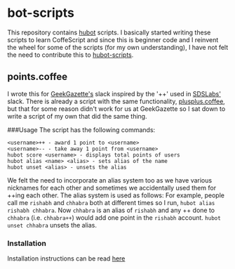 # bot-scripts
This repository contains [hubot](https://hubot.github.com/) scripts. I basically started writing these scripts to learn CoffeScript and since this is beginner code and I reinvent the wheel for some of the scripts (for my own understanding), I have not felt the need to contribute this to [hubot-scripts](https://github.com/github/hubot-scripts).

## points.coffee
I wrote this for [GeekGazette's](http://gg.ieeeiitr.com/) slack inspired by the '++' used in [SDSLabs'](https://sdslabs.co/) slack. There is already a script with the same functionality, [plusplus.coffee](https://github.com/github/hubot-scripts/blob/master/src/scripts/plusplus.coffee), but that for some reason didn't work for us at GeekGazette so I sat down to write a script of my own that did the same thing. 

###Usage
The script has the following commands:

```
<username>++ - award 1 point to <username>
<username>-- - take away 1 point from <username>
hubot score <username> - displays total points of users
hubot alias <name> <alias> - sets alias of the name
hubot unset <alias> - unsets the alias
```

We felt the need to incorporate an alias system too as we have various nicknames for each other and sometimes we accidentally used them for ++ing each other. The alias system is used as follows:
For example, people call me `rishabh` and `chhabra` both at different times so I run, `hubot alias rishabh chhabra`. Now `chhabra` is an alias of `rishabh` and any ++ done to `chhabra` (i.e. `chhabra++`) would add one point in the `rishabh` account. `hubot unset chhabra` unsets the alias.

### Installation 
Installation instructions can be read [here](https://github.com/github/hubot-scripts)
 
